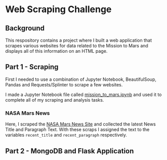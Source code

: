 # Web Scraping Challenge

## Background

This respository contains a project where I built a web application that scrapes various websites for data related to the Mission to Mars and displays all of this information on an HTML page.

## Part 1 - Scraping

First I needed to use a combination of Jupyter Notebook, BeautifulSoup, Pandas and Requests/Splinter to scrape a few websites.

I made a Jupyter Notebook file called [mission_to_mars.ipynb](mission_to_mars.ipynb) and used it to complete all of my scraping and analysis tasks. 

### NASA Mars News

Here, I scraped the [NASA Mars News Site](https://mars.nasa.gov/news/) and collected the latest News Title and Paragraph Text. With these scraps I assigned the text to the variables `recent_title` and `recent_paragraph` respectively.

## Part 2 - MongoDB and Flask Application